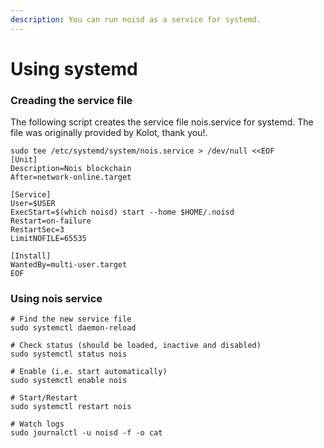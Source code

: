 ```yaml
---
description: You can run noisd as a service for systemd.
---
```


# Using systemd

### Creading the service file

The following script creates the service file nois.service for systemd. The file was originally provided by Kolot, thank you!.

```shell
sudo tee /etc/systemd/system/nois.service > /dev/null <<EOF
[Unit]
Description=Nois blockchain
After=network-online.target

[Service]
User=$USER
ExecStart=$(which noisd) start --home $HOME/.noisd
Restart=on-failure
RestartSec=3
LimitNOFILE=65535

[Install]
WantedBy=multi-user.target
EOF
```

### Using nois service

```shell
# Find the new service file
sudo systemctl daemon-reload

# Check status (should be loaded, inactive and disabled)
sudo systemctl status nois

# Enable (i.e. start automatically)
sudo systemctl enable nois

# Start/Restart
sudo systemctl restart nois

# Watch logs
sudo journalctl -u noisd -f -o cat
```
